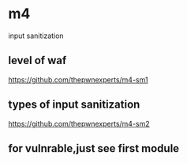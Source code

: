 # m4
 input sanitization

## level of waf
 https://github.com/thepwnexperts/m4-sm1

##  types of input sanitization
 https://github.com/thepwnexperts/m4-sm2


## for vulnrable,just see first module

